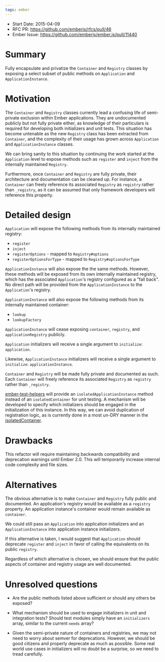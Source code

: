 ```yaml
---
tags: ember
---
```


- Start Date: 2015-04-09
- RFC PR: https://github.com/emberjs/rfcs/pull/46
- Ember Issue: https://github.com/emberjs/ember.js/pull/11440

# Summary

Fully encapsulate and privatize the `Container` and `Registry` classes by
exposing a select subset of public methods on `Application` and
`ApplicationInstance`.

# Motivation

The `Container` and `Registry` classes currently lead a confusing life of
semi-private exclusion within Ember applications. They are undocumented
publicly but not fully private either, as knowledge of their particulars is
required for developing both initializers and unit tests. This situation has
become untenable as the new `Registry` class has been extracted from
`Container`, and the complexity of their usage has grown across
`Application` and `ApplicationInstance` classes.

We can bring sanity to this situation by continuing the work started at the
`Application` level to expose methods such as `register` and `inject` from the
internally maintained `Registry`.

Furthermore, once `Container` and `Registry` are fully private, their
architecture and documentation can be cleaned up. For instance, a
`Container` can freely reference its associated `Registry` as `registry`
rather than `_registry`, as it can be assumed that only framework developers
will reference this property.

# Detailed design

`Application` will expose the following methods from its internally maintained
registry:

* `register`
* `inject`
* `registerOptions` - mapped to `Registry#options`
* `registerOptionsForType` - mapped to `Registry#optionsForType`

`ApplicationInstance` will also expose the the same methods. However, these
methods will be exposed from its own internally maintained registry, which
has the associated `Application`'s registry configured as a "fall back". No
direct path will be provided from the `ApplicationInstance` to the
`Application`'s registry.

`ApplicationInstance` will also expose the following methods from its
internally maintained container:

* `lookup`
* `lookupFactory`

`ApplicationInstance` will cease exposing `container`, `registry`, and
`applicationRegistry` publicly.

`Application` initializers will receive a single argument to `initialize`:
`application`.

Likewise, `ApplicationInstance` initializers will receive a single argument
to `initialize`: `applicationInstance`.

`Container` and `Registry` will be made fully private and documented as
such. Each `Container` will freely reference its associated `Registry` as
`registry` rather than `_registry`.

[ember-test-helpers](https://github.com/switchfly/ember-test-helpers)
will provide an `isolatedApplicationInstance` method instead of an
`isolatedContainer` for unit testing. A mechanism will be developed to specify
which initializers should be engaged in the initialization of this instance.
In this way, we can avoid duplication of registration logic, as is currently
done in a most un-DRY manner in the [isolatedContainer](https://github.com/switchfly/ember-test-helpers/blob/master/lib/ember-test-helpers/isolated-container.js#L56-L79).

# Drawbacks

This refactor will require maintaining backwards compatibility and
deprecation warnings until Ember 2.0. This will temporarily increase
internal code complexity and file sizes.

# Alternatives

The obvious alternative is to make `Container` and `Registry` fully public
and documented. An application's registry would be available as a `registry`
property. An application instance's container would remain available as
`container`.

We could still pass an `Application` into application initializers
and an `ApplicationInstance` into application instance initializers.

If this alternative is taken, I would suggest that `Application` should
deprecate `register` and `inject` in favor of calling the equivalents on its
public `registry`.

Regardless of which alternative is chosen, we should ensure that the public
aspects of container and registry usage are well documented.

# Unresolved questions

* Are the public methods listed above sufficient or should any others be
exposed?

* What mechanism should be used to engage initializers in unit and
integration tests? Should test modules simply have an `initializers` array,
similar to the current `needs` array?

* Given the semi-private nature of containers and registries, we may not need
to worry about semver for deprecations. However, we should be good citizens
and properly deprecate as much as possible. Some real world use cases in
initializers will no doubt be a surprise, so we need to tread carefully.
